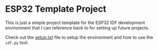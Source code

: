 # ESP32 Template Project

This is just a simple project template for the ESP32 IDF development environment that I can reference back to for setting up future projects.

Check out the [setup.txt](https://github.com/jmatth11/esp32-template/blob/main/setup.txt) file to setup the environment and how to use the `idf.py` tool.

